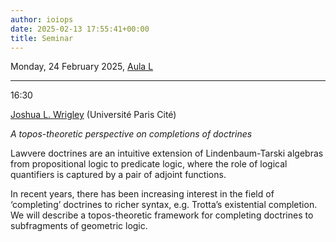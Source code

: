 ```yaml
---
author: ioiops
date: 2025-02-13 17:55:41+00:00
title: Seminar
---
```


Monday, 24 February 2025, [Aula L](https://www.di.univr.it/?ent=luogo&id=33)

___

16:30

[Joshua L. Wrigley](https://jlwrigley.github.io/) (Université Paris Cité)

_A topos-theoretic perspective on completions of doctrines_

Lawvere doctrines are an intuitive extension of Lindenbaum-Tarski algebras from propositional logic to predicate logic, where the role of logical quantifiers is captured by a pair of adjoint functions. 

In recent years, there has been increasing interest in the field of ‘completing’ doctrines to richer syntax, e.g. Trotta’s existential completion.  We will describe a topos-theoretic framework for completing doctrines to subfragments of geometric logic.
